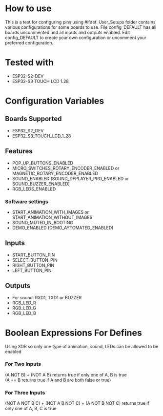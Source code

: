 # How to use 
This is a test for configuring pins using #ifdef. User_Setups folder contains various configurations for some boards to use. File config_DEFAULT has all boards uncommented and all inputs and outputs enabled. Edit config_DEFAULT to create your own configuration or uncomment your preferred configuration.  
# Tested with 
* ESP32-S2-DEV  
* ESP32-S3 TOUCH LCD 1.28
# Configuration Variables  
## Boards Supported 
* ESP32_S2_DEV
* ESP32_S3_TOUCH_LCD_1_28
## Features  
* POP_UP_BUTTONS_ENABLED
* MICRO_SWITCHES_ROTARY_ENCODER_ENABLED or MAGNETIC_ROTARY_ENCODER_ENABLED
* SOUND_ENABLED (SOUND_DFPLAYER_PRO_ENABLED or SOUND_BUZZER_ENABLED)
* RGB_LEDS_ENABLED
### Software settings
* START_ANIMATION_WITH_IMAGES or START_ANIMATION_WITHOUT_IMAGES
* SOUND_MUTED_IN_BOOTING
* DEMO_ENABLED (DEMO_AYTOMATED_ENABLED)
## Inputs 
* START_BUTTON_PIN
* SELECT_BUTTON_PIN
* RIGHT_BUTTON_PIN
* LEFT_BUTTON_PIN
## Outputs 
* For sound: RXD1, TXD1 or BUZZER
* RGB_LED_R
* RGB_LED_G
* RGB_LED_B
# Boolean Expressions For Defines
Using XOR so only one type of animation, sound, LEDs can be allowed to be enabled
### For Two Inputs
(A NOT B) + (NOT A B) returns true if only one of A, B is true  
(A == B returns true if A and B are both false or true)
### For Three Inputs
(NOT A NOT B C) + (NOT A B NOT C) + (A NOT B NOT C) returns true if only one of A, B, C is true